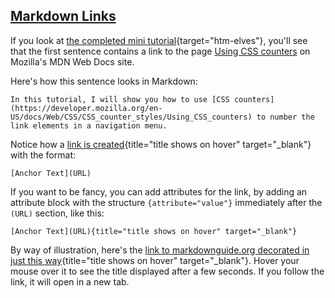 <section
  id="markdown-links"
  aria-labelledby="markdown-links"
  data-item="Markdown Links"
>
  <h2><a href="#markdown-links">Markdown Links</a></h2>
  
If you look at [the completed mini tutorial](https://htm-elves.github.io/Using-CSS-Counters/){target="htm-elves"}, you'll see that the first sentence contains a link to the page [Using CSS counters](https://developer.mozilla.org/en-US/docs/Web/CSS/CSS_counter_styles/Using_CSS_counters) on Mozilla's MDN Web Docs site.

Here's how this sentence looks in Markdown:

```md-w
In this tutorial, I will show you how to use [CSS counters](https://developer.mozilla.org/en-US/docs/Web/CSS/CSS_counter_styles/Using_CSS_counters) to number the link elements in a navigation menu.
```

Notice how a [link is created](https://www.markdownguide.org/basic-syntax/#links){title="title shows on hover" target="_blank"} with the format:

```md-w
[Anchor Text](URL)
```
If you want to be fancy, you can add attributes for the link, by adding an attribute block with the structure `{attribute="value"}` immediately after the `(URL)` section, like this:
```md-w
[Anchor Text](URL){title="title shows on hover" target="_blank"}
```
By way of illustration, here's the [link to markdownguide.org  decorated in just this way](https://www.markdownguide.org/basic-syntax/#links){title="title shows on hover" target="_blank"}. Hover your mouse over it to see the title displayed after a few seconds. If you follow the link, it will open in a new tab.


</section>
